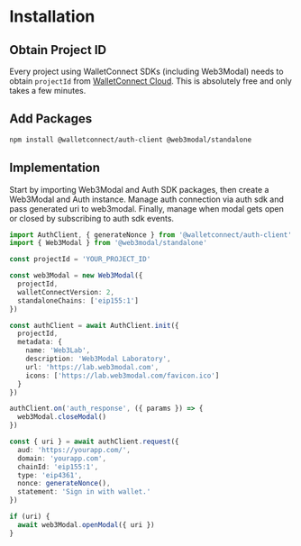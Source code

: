 # Installation

## Obtain Project ID

Every project using WalletConnect SDKs (including Web3Modal) needs to obtain `projectId` from [WalletConnect Cloud](https://cloud.walletconnect.com/). This is absolutely free and only takes a few minutes.

## Add Packages

```bash npm2yarn
npm install @walletconnect/auth-client @web3modal/standalone
```

## Implementation

Start by importing Web3Modal and Auth SDK packages, then create a Web3Modal and Auth instance.
Manage auth connection via auth sdk and pass generated uri to web3modal. Finally, manage when modal gets open or closed by subscribing to auth sdk events.

```ts
import AuthClient, { generateNonce } from '@walletconnect/auth-client'
import { Web3Modal } from '@web3modal/standalone'

const projectId = 'YOUR_PROJECT_ID'

const web3Modal = new Web3Modal({
  projectId,
  walletConnectVersion: 2,
  standaloneChains: ['eip155:1']
})

const authClient = await AuthClient.init({
  projectId,
  metadata: {
    name: 'Web3Lab',
    description: 'Web3Modal Laboratory',
    url: 'https://lab.web3modal.com',
    icons: ['https://lab.web3modal.com/favicon.ico']
  }
})

authClient.on('auth_response', ({ params }) => {
  web3Modal.closeModal()
})

const { uri } = await authClient.request({
  aud: 'https://yourapp.com/',
  domain: 'yourapp.com',
  chainId: 'eip155:1',
  type: 'eip4361',
  nonce: generateNonce(),
  statement: 'Sign in with wallet.'
})

if (uri) {
  await web3Modal.openModal({ uri })
}
```
